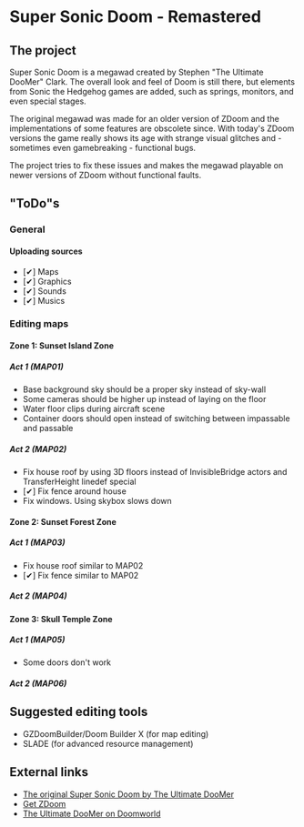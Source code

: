 # Super Sonic Doom - Remastered

## The project

Super Sonic Doom is a megawad created by Stephen "The Ultimate DooMer" Clark. The overall look and feel of Doom is still there, but elements from Sonic the Hedgehog games are added, such as springs, monitors, and even special stages.

The original megawad was made for an older version of ZDoom and the implementations of some features are obscolete since. With today's ZDoom versions the game really shows its age with strange visual glitches and - sometimes even gamebreaking - functional bugs.

The project tries to fix these issues and makes the megawad playable on newer versions of ZDoom without functional faults.

## "ToDo"s

### General

#### Uploading sources

* [✔] Maps
* [✔] Graphics
* [✔] Sounds
* [✔] Musics

### Editing maps

#### Zone 1: Sunset Island Zone

##### Act 1 (MAP01)

* Base background sky should be a proper sky instead of sky-wall
* Some cameras should be higher up instead of laying on the floor
* Water floor clips during aircraft scene
* Container doors should open instead of switching between impassable and passable

##### Act 2 (MAP02)

* Fix house roof by using 3D floors instead of InvisibleBridge actors and TransferHeight linedef special
* [✔] Fix fence around house
* Fix windows. Using skybox slows down

#### Zone 2: Sunset Forest Zone

##### Act 1 (MAP03)

* Fix house roof similar to MAP02
* [✔] Fix fence similar to MAP02

##### Act 2 (MAP04)

#### Zone 3: Skull Temple Zone

##### Act 1 (MAP05)

* Some doors don't work

##### Act 2 (MAP06)

## Suggested editing tools

* GZDoomBuilder/Doom Builder X (for map editing)
* SLADE (for advanced resource management)

## External links
* [The original Super Sonic Doom by The Ultimate DooMer](https://www.doomworld.com/idgames/levels/doom2/Ports/megawads/sonic)
* [Get ZDoom](https://www.zdoom.org/index)
* [The Ultimate DooMer on Doomworld](https://www.doomworld.com/profile/739-the-ultimate-doomer/)
